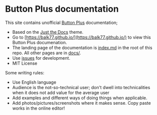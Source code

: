 # Button Plus documentation

This site contains unofficial [Button Plus](https://button.plus/) documentation; 
* Based on the [Just the Docs](https://just-the-docs.github.io/just-the-docs-template/) theme.
* Go to [https://balk77.github.io/](https://balk77.github.io/) to view this Button Plus documenation.
* The landing page of the documentation is [index.md](index.md) in the root of this repo. All other pages are in [docs/](docs/).
* Use [issues](https://github.com/balk77/balk77.github.io/issues) for development.
* MIT License

Some writing rules:
* Use English language
* Audience is the not-so-technical user; don't dwell into technicalities when it does not add value for the average user
* Add examples and different ways of doing things when applicable.
* Add photos/pictures/screenshots where it makes sense. Copy paste works in the online editor!
